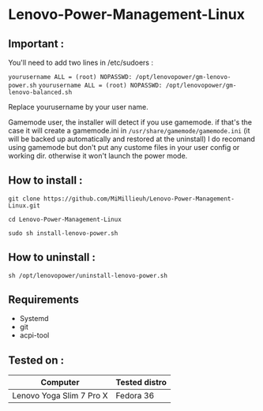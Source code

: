 # Lenovo-Power-Management-Linux

## Important :

You'll need to add two lines in /etc/sudoers :

`yourusername ALL = (root) NOPASSWD: /opt/lenovopower/gm-lenovo-power.sh`
`yourusername ALL = (root) NOPASSWD: /opt/lenovopower/gm-lenovo-balanced.sh`

Replace yourusername by your user name.

Gamemode user, the installer will detect if you use gamemode. if that's the case it will create a gamemode.ini in `/usr/share/gamemode/gamemode.ini`
(it will be backed up automatically and restored at the uninstall)
I do recomand using gamemode but don't put any custome files in your user config or working dir. otherwise it won't launch the power mode.

## How to install :

`git clone https://github.com/MiMillieuh/Lenovo-Power-Management-Linux.git`

`cd Lenovo-Power-Management-Linux`

`sudo sh install-lenovo-power.sh`

## How to uninstall : 

`sh /opt/lenovopower/uninstall-lenovo-power.sh`

## Requirements

- Systemd
- git
- acpi-tool

## Tested on :


| Computer  | Tested distro |
| ------------- | ------------- |
| Lenovo Yoga Slim 7 Pro X | Fedora 36  |
